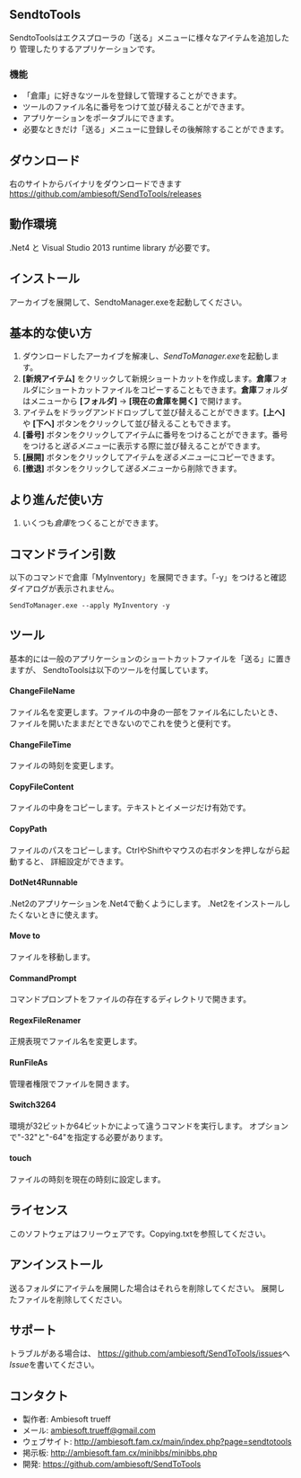 ## SendtoTools
SendtoToolsはエクスプローラの「送る」メニューに様々なアイテムを追加したり
管理したりするアプリケーションです。

### 機能
* 「倉庫」に好きなツールを登録して管理することができます。
* ツールのファイル名に番号をつけて並び替えることができます。
* アプリケーションをポータブルにできます。
* 必要なときだけ「送る」メニューに登録しその後解除することができます。

## ダウンロード
右のサイトからバイナリをダウンロードできます https://github.com/ambiesoft/SendToTools/releases

## 動作環境
.Net4 と Visual Studio 2013 runtime library が必要です。

## インストール
アーカイブを展開して、SendtoManager.exeを起動してください。

## 基本的な使い方
1. ダウンロードしたアーカイブを解凍し、*SendToManager.exe*を起動します。
2. **[新規アイテム]** をクリックして新規ショートカットを作成します。**倉庫**フォルダにショートカットファイルをコピーすることもできます。**倉庫**フォルダはメニューから **[フォルダ]** -> **[現在の倉庫を開く]** で開けます。
3. アイテムをドラッグアンドドロップして並び替えることができます。**[上へ]** や **[下へ]** ボタンをクリックして並び替えることもできます。
4. **[番号]** ボタンをクリックしてアイテムに番号をつけることができます。番号をつけると*送るメニュー*に表示する際に並び替えることができます。
5. **[展開]** ボタンをクリックしてアイテムを*送るメニュー*にコピーできます。
6. **[撤退]** ボタンをクリックして*送るメニュー*から削除できます。

## より進んだ使い方
1. いくつも*倉庫*をつくることができます。

## コマンドライン引数
以下のコマンドで倉庫「MyInventory」を展開できます。「-y」をつけると確認ダイアログが表示されません。

```SendToManager.exe --apply MyInventory -y```

## ツール
基本的には一般のアプリケーションのショートカットファイルを「送る」に置きますが、
SendtoToolsは以下のツールを付属しています。


#### ChangeFileName
ファイル名を変更します。ファイルの中身の一部をファイル名にしたいとき、
ファイルを開いたままだとできないのでこれを使うと便利です。

#### ChangeFileTime
ファイルの時刻を変更します。

#### CopyFileContent
ファイルの中身をコピーします。テキストとイメージだけ有効です。

#### CopyPath
ファイルのパスをコピーします。CtrlやShiftやマウスの右ボタンを押しながら起動すると、
詳細設定ができます。

#### DotNet4Runnable
.Net2のアプリケーションを.Net4で動くようにします。
.Net2をインストールしたくないときに使えます。

#### Move to
ファイルを移動します。

#### CommandPrompt
コマンドプロンプトをファイルの存在するディレクトリで開きます。

#### RegexFileRenamer
正規表現でファイル名を変更します。

#### RunFileAs
管理者権限でファイルを開きます。

#### Switch3264
環境が32ビットか64ビットかによって違うコマンドを実行します。
オプションで"-32"と"-64"を指定する必要があります。

#### touch
ファイルの時刻を現在の時刻に設定します。


## ライセンス
このソフトウェアはフリーウェアです。Copying.txtを参照してください。





## アンインストール
送るフォルダにアイテムを展開した場合はそれらを削除してください。
展開したファイルを削除してください。

## サポート
トラブルがある場合は、 <https://github.com/ambiesoft/SendToTools/issues>へ*Issue*を書いてください。

## コンタクト
- 製作者: Ambiesoft trueff
- メール: <ambiesoft.trueff@gmail.com>
- ウェブサイト: <http://ambiesoft.fam.cx/main/index.php?page=sendtotools>
- 掲示板: <http://ambiesoft.fam.cx/minibbs/minibbs.php>
- 開発: <https://github.com/ambiesoft/SendToTools>

